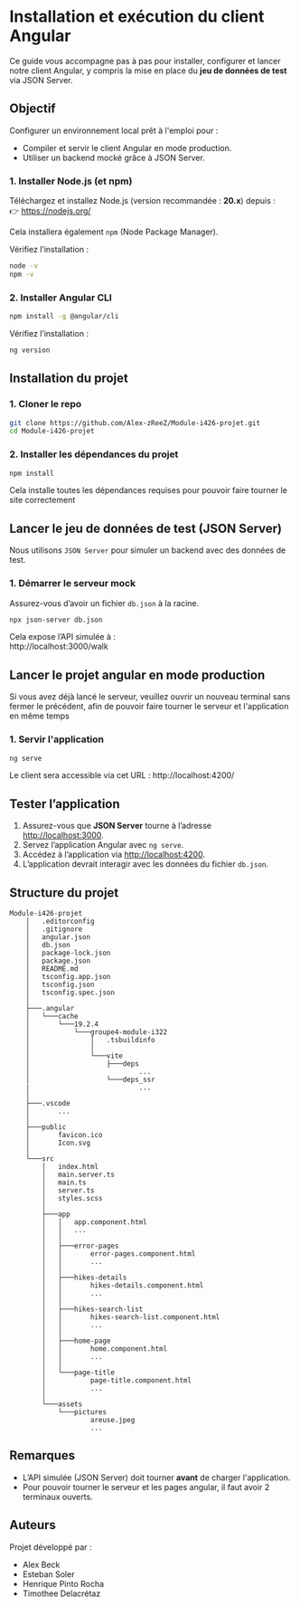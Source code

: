 
# Installation et exécution du client Angular

Ce guide vous accompagne pas à pas pour installer, configurer et lancer notre client Angular, y compris la mise en place du **jeu de données de test** via JSON Server.

## Objectif

Configurer un environnement local prêt à l'emploi pour :
- Compiler et servir le client Angular en mode production.
- Utiliser un backend mocké grâce à JSON Server.

### 1. Installer Node.js (et npm)

Téléchargez et installez Node.js (version recommandée : **20.x**) depuis :  
👉 https://nodejs.org/

Cela installera également `npm` (Node Package Manager).

Vérifiez l’installation :

```bash
node -v
npm -v
```
### 2. Installer Angular CLI

```bash
npm install -g @angular/cli
```

Vérifiez l’installation :

```bash
ng version
```
## Installation du projet

### 1. Cloner le repo

```bash
git clone https://github.com/Alex-zReeZ/Module-i426-projet.git
cd Module-i426-projet
```

### 2. Installer les dépendances du projet

```bash
npm install
```

Cela installe toutes les dépendances requises pour pouvoir faire tourner le site correctement

## Lancer le jeu de données de test (JSON Server)

Nous utilisons `JSON Server` pour simuler un backend avec des données de test.

### 1. Démarrer le serveur mock

Assurez-vous d’avoir un fichier `db.json` à la racine.

```bash
npx json-server db.json
```

Cela expose l’API simulée à :  
http://localhost:3000/walk

## Lancer le projet angular en mode production
Si vous avez déjà lancé le serveur, veuillez ouvrir un nouveau terminal sans fermer le précédent, afin de pouvoir faire tourner le serveur et l'application en même temps

### 1. Servir l'application

```bash
ng serve
```
Le client sera accessible via cet URL :
http://localhost:4200/

## Tester l’application

1. Assurez-vous que **JSON Server** tourne à l’adresse [http://localhost:3000](http://localhost:3000).
2. Servez l’application Angular avec `ng serve`.
3. Accédez à l’application via [http://localhost:4200](http://localhost:4200).
4. L’application devrait interagir avec les données du fichier `db.json`.

## Structure du projet

```
Module-i426-projet
    │   .editorconfig
    │   .gitignore
    │   angular.json
    │   db.json
    │   package-lock.json
    │   package.json
    │   README.md
    │   tsconfig.app.json
    │   tsconfig.json
    │   tsconfig.spec.json
    │
    ├───.angular
    │   └───cache
    │       └───19.2.4
    │           └───groupe4-module-i322
    │               │   .tsbuildinfo
    │               │
    │               └───vite
    │                   ├───deps
    │                           ...
    │                   └───deps_ssr
    |						    ...
    │
    ├───.vscode
    │       ...
    │
    ├───public
    │       favicon.ico
    │       Icon.svg
    │
    └───src
        │   index.html
        │   main.server.ts
        │   main.ts
        │   server.ts
        │   styles.scss
        │
        ├───app
        │   │   app.component.html
        │   │   ...
        │   │
        │   ├───error-pages
        │   │       error-pages.component.html
        │   │       ...
        │   │
        │   ├───hikes-details
        │   │       hikes-details.component.html
        │   │       ...
        │   │
        │   ├───hikes-search-list
        │   │       hikes-search-list.component.html
        │   │       ...
        │   │
        │   ├───home-page
        │   │       home.component.html
        │   │       ...
        │   │
        │   └───page-title
        │           page-title.component.html
        │           ...
        │
        └───assets
            └───pictures
                    areuse.jpeg
                    ...
```

## Remarques

- L’API simulée (JSON Server) doit tourner **avant** de charger l'application.
- Pour pouvoir tourner le serveur et les pages angular, il faut avoir 2 terminaux ouverts.

## Auteurs

Projet développé par :
- Alex Beck
- Esteban Soler
- Henrique Pinto Rocha
- Timothee Delacrétaz
